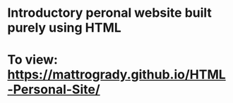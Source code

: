 # Introductory peronal website built purely using HTML
# To view: https://mattrogrady.github.io/HTML-Personal-Site/
